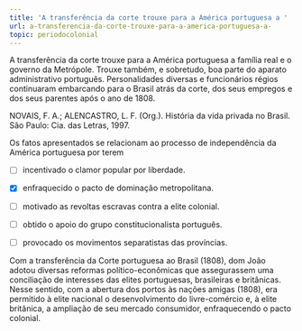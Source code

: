 ```yaml
---
title: 'A transferência da corte trouxe para a América portuguesa a '
url: a-transferencia-da-corte-trouxe-para-a-america-portuguesa-a-
topic: periodocolonial
---
```



A transferência da corte trouxe para a América portuguesa a família real e o governo da Metrópole. Trouxe também, e sobretudo, boa parte do aparato administrativo português. Personalidades diversas e funcionários régios continuaram embarcando para o Brasil atrás da corte, dos seus empregos e dos seus parentes após o ano de 1808.

NOVAIS, F. A.; ALENCASTRO, L. F. (Org.). História da vida privada no Brasil. São Paulo: Cia. das Letras, 1997.

Os fatos apresentados se relacionam ao processo de independência da América portuguesa por terem



- [ ] incentivado o clamor popular por liberdade.
- [x] enfraquecido o pacto de dominação metropolitana.
- [ ] motivado as revoltas escravas contra a elite colonial.
- [ ] obtido o apoio do grupo constitucionalista português.
- [ ] provocado os movimentos separatistas das províncias.


Com a transferência da Corte portuguesa ao Brasil (1808), dom João adotou diversas reformas político-econômicas que assegurassem uma conciliação de interesses das elites portuguesas, brasileiras e britânicas. Nesse sentido, com a abertura dos portos às nações amigas (1808), era permitido à elite nacional o desenvolvimento do livre-comércio e, à elite britânica, a ampliação de seu mercado consumidor, enfraquecendo o pacto colonial.
